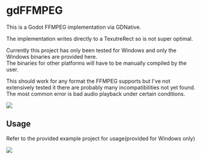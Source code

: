 # gdFFMPEG

This is a Godot FFMPEG implementation via GDNative.    
  
The implementation writes directly to a TexutreRect so is not super optimal.  
  
Currently this project has only been tested for Windows and only the Windows binaries are provided here.  
The binaries for other platforms will have to be manually compiled by the user.
  
This should work for any format the FFMPEG supports but I've not extensively tested it there are probably many incompatibilities not yet found.  
The most common error is bad audio playback under certain conditions.  
  
![](https://i.imgur.com/TRur6KL.png)
  
## Usage
Refer to the provided example project for usage(provided for Windows only)  

![](https://i.imgur.com/k4yM430.png)
